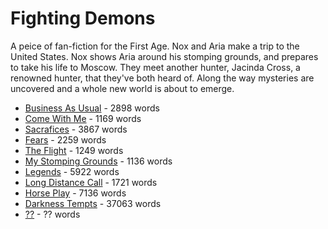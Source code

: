 # Fighting Demons

A peice of fan-fiction for the First Age.  Nox and Aria make a trip to the United States.  Nox shows Aria around his stomping grounds, and prepares to take his life to Moscow.  They meet another hunter, Jacinda Cross, a renowned hunter, that they've both heard of.  Along the way mysteries are uncovered and a whole new world is about to emerge.

* [Business As Usual](001.md) - 2898 words
* [Come With Me](002.md) - 1169 words
* [Sacrafices](003.md) - 3867 words
* [Fears](004.md) - 2259 words
* [The Flight](005.md) - 1249 words
* [My Stomping Grounds](006.md) - 1136 words
* [Legends](007.md) - 5922 words
* [Long Distance Call](007a.md) - 1721 words
* [Horse Play](007n.md) - 7136 words
* [Darkness Tempts](008.md) - 37063 words
* [??](009.md) - ?? words